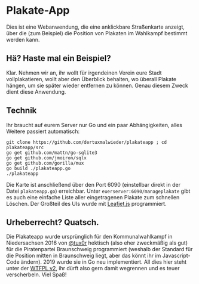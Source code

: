 # Plakate-App

Dies ist eine Webanwendung, die eine anklickbare Straßenkarte anzeigt, über die (zum Beispiel) die Position von Plakaten im Wahlkampf bestimmt werden kann.

## Hä? Haste mal ein Beispiel?

Klar. Nehmen wir an, ihr wollt für irgendeinen Verein eure Stadt vollplakatieren, wollt aber den Überblick behalten, wo überall Plakate hängen, um sie später wieder entfernen zu können. Genau diesem Zweck dient diese Anwendung.

## Technik

Ihr braucht auf eurem Server nur Go und ein paar Abhängigkeiten, alles Weitere passiert automatisch:

    git clone https://github.com/dertuxmalwieder/plakateapp ; cd plakateapp/src
    go get github.com/mattn/go-sqlite3
    go get github.com/jmoiron/sqlx
    go get github.com/gorilla/mux
    go build ./plakateapp.go
    ./plakateapp

Die Karte ist anschließend über den Port 6090 (einstellbar direkt in der Datei `plakateapp.go`) erreichbar. Unter `euerserver:6090/manageplakate` gibt es auch eine einfache Liste aller eingetragenen Plakate zum schnellen Löschen. Der Großteil des UIs wurde mit [Leafjet.js](http://leafletjs.com/) programmiert.

## Urheberrecht? Quatsch.

Die Plakateapp wurde ursprünglich für den Kommunalwahlkampf in Niedersachsen 2016 von [@tux0r](https://twitter.com/tux0r) hektisch (also eher zweckmäßig als gut) für die Piratenpartei Braunschweig programmiert (weshalb der Standard für die Position mitten in Braunschweig liegt, aber das könnt ihr im Javascript-Code ändern). 2019 wurde sie in Go neu implementiert. All dies hier steht unter der [WTFPL v2](http://www.wtfpl.net/txt/copying/), ihr dürft also gern damit wegrennen und es teuer verscherbeln. Viel Spaß!
